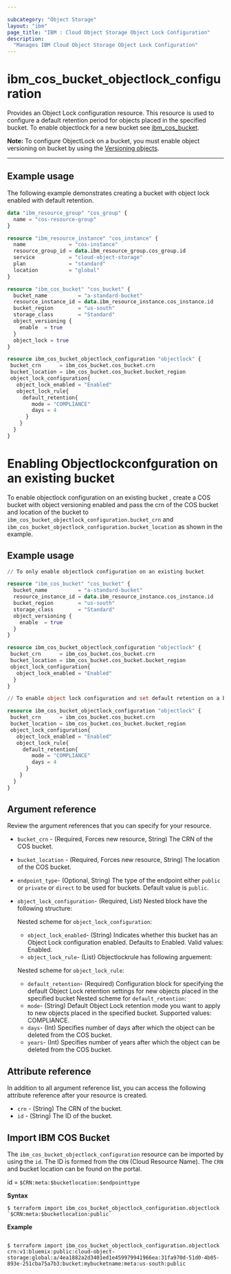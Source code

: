 ```yaml
---

subcategory: "Object Storage"
layout: "ibm"
page_title: "IBM : Cloud Object Storage Object Lock Configuration"
description: 
  "Manages IBM Cloud Object Storage Object Lock Configuration"
---
```


# ibm_cos_bucket_objectlock_configuration
Provides an  Object Lock configuration resource. This resource is used to configure a default retention period for objects placed in the specified bucket. To enable objectlock for a new bucket see [ibm_cos_bucket](https://registry.terraform.io/providers/IBM-Cloud/ibm/latest/docs/resources/cos_bucket).



**Note:**
To configure ObjectLock on a bucket, you must enable object versioning on bucket by using the [Versioning objects](https://cloud.ibm.com/docs/cloud-object-storage?topic=cloud-object-storage-versioning).

---

## Example usage
The following example demonstrates creating a bucket with object lock enabled with default retention.

```terraform
data "ibm_resource_group" "cos_group" {
  name = "cos-resource-group"
}

resource "ibm_resource_instance" "cos_instance" {
  name              = "cos-instance"
  resource_group_id = data.ibm_resource_group.cos_group.id
  service           = "cloud-object-storage"
  plan              = "standard"
  location          = "global"
}

resource "ibm_cos_bucket" "cos_bucket" {
  bucket_name          = "a-standard-bucket"
  resource_instance_id = data.ibm_resource_instance.cos_instance.id
  bucket_region        = "us-south"
  storage_class        = "Standard"
  object_versioning {
    enable  = true
  }
  object_lock = true
}

resource ibm_cos_bucket_objectlock_configuration "objectlock" {
 bucket_crn      = ibm_cos_bucket.cos_bucket.crn
 bucket_location = ibm_cos_bucket.cos_bucket.bucket_region
 object_lock_configuration{
   object_lock_enabled = "Enabled"
   object_lock_rule{
     default_retention{
        mode = "COMPLIANCE"
        days = 4
      }
    }
  }
}

```
# Enabling Objectlockconfguration on an existing bucket
To enable objectlock configuration on an existing bucket , create a COS bucket with object versioning enabled and pass the crn of the COS bucket and location of the bucket to `ibm_cos_bucket_objectlock_configuration.bucket_crn` and `ibm_cos_bucket_objectlock_configuration.bucket_location` as shown in the example.

## Example usage

```terraform
// To only enable objectlock configuration on an existing bucket

resource "ibm_cos_bucket" "cos_bucket" {
  bucket_name          = "a-standard-bucket"
  resource_instance_id = data.ibm_resource_instance.cos_instance.id
  bucket_region        = "us-south"
  storage_class        = "Standard"
  object_versioning {
    enable  = true
  }
}

resource ibm_cos_bucket_objectlock_configuration "objectlock" {
 bucket_crn      = ibm_cos_bucket.cos_bucket.crn
 bucket_location = ibm_cos_bucket.cos_bucket.bucket_region
 object_lock_configuration{
   object_lock_enabled = "Enabled"
  }
}

// To enable object lock configuration and set default retention on a bucket

resource ibm_cos_bucket_objectlock_configuration "objectlock" {
 bucket_crn      = ibm_cos_bucket.cos_bucket.crn
 bucket_location = ibm_cos_bucket.cos_bucket.bucket_region
 object_lock_configuration{
   object_lock_enabled = "Enabled"
   object_lock_rule{
     default_retention{
        mode = "COMPLIANCE"
        days = 4
      }
    }
  }
}


```

## Argument reference
Review the argument references that you can specify for your resource. 
- `bucket_crn` - (Required, Forces new resource, String) The CRN of the COS bucket.
- `bucket_location` - (Required, Forces new resource, String) The location of the COS bucket.
- `endpoint_type`- (Optional, String) The type of the endpoint either `public` or `private` or `direct` to be used for buckets. Default value is `public`.
- `object_lock_configuration`- (Required, List) Nested block have the following structure:
  
  Nested scheme for `object_lock_configuration`:
  - `object_lock_enabled`- (String) Indicates whether this bucket has an Object Lock configuration enabled. Defaults to Enabled. Valid values: Enabled.
  - `object_lock_rule`- (List) Objectlockrule has following arguement:
  
  Nested scheme for `object_lock_rule`:
  - `default_retention`- (Required) Configuration block for specifying the default Object Lock retention settings for new objects placed in the specified bucket
  Nested scheme for `default_retention`:
  - `mode`- (String)  Default Object Lock retention mode you want to apply to new objects placed in the specified bucket. Supported values: COMPLIANCE.
  - `days`- (Int) Specifies number of days after which the object can be deleted from the COS bucket.
  - `years`- (Int) Specifies number of years after which the object can be deleted from the COS bucket.

## Attribute reference
In addition to all argument reference list, you can access the following attribute reference after your resource is created.

- `crn` - (String) The CRN of the bucket.
- `id` - (String) The ID of the bucket.

## Import IBM COS Bucket
The `ibm_cos_bucket_objectlock_configuration` resource can be imported by using the `id`. The ID is formed from the `CRN` (Cloud Resource Name). The `CRN` and bucket location can be found on the portal.

id = `$CRN:meta:$bucketlocation:$endpointtype`

**Syntax**

```
$ terraform import ibm_cos_bucket_objectlock_configuration.objectlock `$CRN:meta:$bucketlocation:public`

```

**Example**

```

$ terraform import ibm_cos_bucket_objectlock_configuration.objectlock crn:v1:bluemix:public:cloud-object-storage:global:a/4ea1882a2d3401ed1e459979941966ea:31fa970d-51d0-4b05-893e-251cba75a7b3:bucket:mybucketname:meta:us-south:public

```